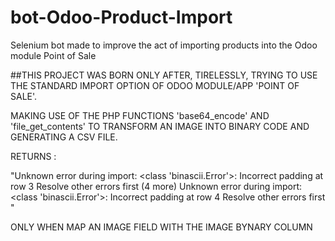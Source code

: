 # bot-Odoo-Product-Import
Selenium bot made to improve the act of importing products into the Odoo module Point of Sale

##THIS PROJECT WAS BORN ONLY AFTER, TIRELESSLY, TRYING TO USE THE STANDARD IMPORT OPTION OF ODOO MODULE/APP 'POINT OF SALE'.

MAKING USE OF THE PHP FUNCTIONS 'base64_encode' AND 'file_get_contents' TO TRANSFORM AN IMAGE INTO BINARY CODE AND GENERATING A CSV FILE.

 RETURNS :

"Unknown error during import: <class 'binascii.Error'>: Incorrect padding at row 3
Resolve other errors first
(4 more) Unknown error during import: <class 'binascii.Error'>: Incorrect padding at row 4 Resolve other errors first "

ONLY WHEN MAP AN IMAGE FIELD WITH THE IMAGE BYNARY COLUMN 
